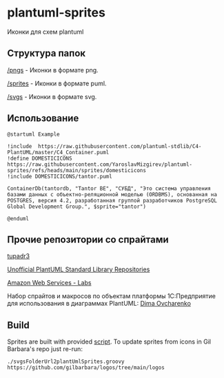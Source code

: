 # plantuml-sprites

Иконки для схем plantuml

## Структура папок

[/pngs](./pngs/) - Иконки в формате png.

[/sprites](./sprites/) - Иконки в формате puml.

[/svgs](./svgs/) - Иконки в формате svg.

## Использование

```plantuml
@startuml Example

!include  https://raw.githubusercontent.com/plantuml-stdlib/C4-PlantUML/master/C4_Container.puml
!define DOMESTICICONS https://raw.githubusercontent.com/YaroslavMizgirev/plantuml-sprites/refs/heads/main/sprites/domesticicons
!include DOMESTICICONS/tantor.puml

ContainerDb(tantordb, "Tantor BE", "СУБД", "Это система управления базами данных с объектно-реляционной моделью (ORDBMS), основанная на POSTGRES, версия 4.2, разработанная группой разработчиков PostgreSQL Global Development Group.", $sprite="tantor")

@enduml
```

## Прочие репозитории со спрайтами

[tupadr3](https://github.com/tupadr3/plantuml-icon-font-sprites/tree/main)

[Unofficial PlantUML Standard Library Repositories](https://github.com/plantuml-stdlib/cicon-plantuml-sprites)

[Amazon Web Services - Labs](https://github.com/awslabs/aws-icons-for-plantuml)

Набор спрайтов и макросов по объектам платформы 1С:Предприятие для использования в диаграммах PlantUML: [Dima Ovcharenko](https://github.com/ovcharenko-di/1ce-icons-for-plantuml)

## Build

Sprites are built with provided [script](script/svgsFolderUrl2plantUmlSprites.groovy). To update sprites from icons in Gil Barbara's repo just re-run:

```shell
./svgsFolderUrl2plantUmlSprites.groovy https://github.com/gilbarbara/logos/tree/main/logos
```
